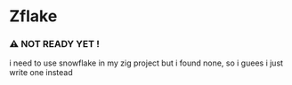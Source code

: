 # Zflake
### ⚠️ NOT READY YET !

i need to use snowflake in my zig project
but i found none, so i guees i just write one instead